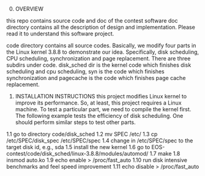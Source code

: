 0. OVERVIEW

this repo contains source code and doc of the contest software
doc directory contains all the description of design and
implementation. Please read it to understand this software project.

code directory contains all source codes. Basically,
we modify four parts in the Linux kernel 3.8.8 to demonstrate our
idea. Specifically, disk scheduling, CPU scheduling, synchronization
and page replacement. There are three subdirs under code.
disk\_sched dir is the kernel code which finishes disk scheduling and 
cpu scheduling, syn is the code which finishes synchronization and 
pagecache is the code which finishes page cache replacement.

1. INSTALLATION INSTRUCTIONS
this project modifies Linux kernel to improve its performance.
So, at least, this project requires a Linux machine. 
To test a particular part, we need to compile the kernel first.
The following example tests the efficiency of disk scheduling.
One should perform similar steps to test other parts.

1.1 go to directory code/disk\_sched
1.2 mv SPEC /etc/
1.3 cp /etc/SPEC/disk\_spec 	/etc/SPEC/spec
1.4 change <hard disk id> in /etc/SPEC/spec to the target disk id, e.g., sda
1.5 install the new kernel
1.6 go to EOS-contest/code/disk\_sched/linux-3.8.8/modules/automod/
1.7 make 
1.8 insmod auto.ko
1.9 echo enable > /proc/fast\_auto
1.10 run disk intensive benchmarks and feel speed improvement
1.11 echo disable > /proc/fast\_auto
